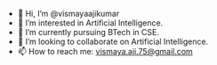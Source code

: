 - 👋 Hi, I’m @vismayaajikumar
- 👀 I’m interested in Artificial Intelligence.
- 🌱 I’m currently pursuing BTech in CSE.
- 💞️ I’m looking to collaborate on Artificial Intelligence.
- 📫 How to reach me: vismaya.aji.75@gmail.com

<!---
vismayaajikumar/vismayaajikumar is a ✨ special ✨ repository because its `README.md` (this file) appears on your GitHub profile.
You can click the Preview link to take a look at your changes.
--->

